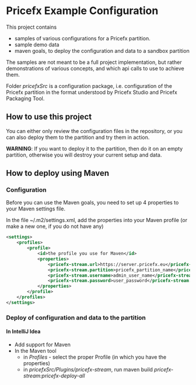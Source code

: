 # Pricefx Example Configuration

This project contains
* samples of various configurations for a Pricefx partition.
* sample demo data
* maven goals, to deploy the configuration and data to a sandbox partition

The samples are not meant to be a full project implementation, but rather demonstrations of various concepts, and which api calls to use to achieve them.

Folder _pricefxSrc_ is a configuration package, i.e. configuration of the Pricefx partition in the format understood by Pricefx Studio and Pricefx Packaging Tool.

## How to use this project
You can either only review the configuration files in the repository, or you can also deploy them to the partition and try them in action.

**WARNING**: If you want to deploy it to the partition, then do it on an empty partition, otherwise you will destroy your current setup and data.


## How to deploy using Maven

### Configuration
Before you can use the Maven goals, you need to set up 4 properties to your Maven settings file.

In the file ~/.m2/settings.xml, add the properties into your Maven profile (or make a new one, if you do not have any)

```xml
<settings>
    <profiles>
        <profile>
            <id>the profile you use for Maven</id>
            <properties>
                <pricefx-stream.url>https://server.pricefx.eu</pricefx-stream.url>
                <pricefx-stream.partition>pricefx_partition_name</pricefx-stream.partition>
                <pricefx-stream.username>admin_user_name</pricefx-stream.username>
                <pricefx-stream.password>user_password</pricefx-stream.password>
            </properties>
        </profile>
    </profiles>
</settings>
```

### Deploy of configuration and data to the partition

#### In IntelliJ Idea
* Add support for Maven
* In the Maven tool
  * in _Profiles_ - select the proper Profile (in which you have the properties) 
  * in _pricefxSrc/Plugins/pricefx-stream_, run maven build _pricefx-stream:pricefx-deploy-all_ 
